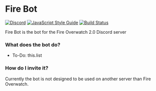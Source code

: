 # Fire Bot #

[![Discord](https://discordapp.com/api/guilds/293161643674828800/embed.png)](https://discord.gg/T3PwHJ4)
[![JavaScript Style Guide](https://img.shields.io/badge/code_style-standard-brightgreen.svg)](https://standardjs.com)
[![Build Status](https://travis-ci.org/dada1134/fire-bot-discord.svg?branch=master)](https://travis-ci.org/dada1134/fire-bot-discord)

Fire Bot is the bot for the Fire Overwatch 2.0 Discord server

### What does the bot do? ###

* To-Do: this.list

### How do I invite it? ###

Currently the bot is not designed to be used on another server than Fire Overwatch.